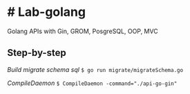 # # Lab-golang
Golang APIs with Gin, GROM, PosgreSQL, OOP, MVC

## Step-by-step
*Build migrate schema sql*
`$ go run migrate/migrateSchema.go`

*CompileDaemon*
`$ CompileDaemon -command="./api-go-gin"`
